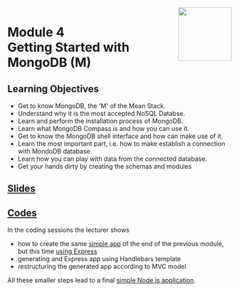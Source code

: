 <a href="../">
  <img src="/img/Secure_Full_Stack_MEAN_Developer_logo.png" width="120" align="right">
</a>

# Module 4 <br> Getting Started with MongoDB (M)

## Learning Objectives
- Get to know MongoDB, the 'M' of the Mean Stack.
- Understand why it is the most accepted NoSQL Databse.
- Learn and perform the installation process of MongoDB.
- Learn what MongoDB Compass is and how you can use it.
- Get to know the MongoDB shell interface and how can make use of it.
- Learn the most important part, i.e. how to make establish a connection with MondoDB database.
- Learn how you can play with data from the connected database.
- Get your hands dirty by creating the schemas and modules

## [Slides](./Slides/README.md)

## [Codes](./Codes)

In the coding sessions the lecturer shows
- how to create the same [simple app](../Module%202/Codes/Simple%20Node%20App) of the end of the previous module, but this time [using Express](./Codes/Simple%20Express%20Application)
- generating and Express app using Handlebars template
- restructuring the generated app according to MVC model

All these smaller steps lead to a final [simple Node.js application](./Codes/Simple%20Node%20App). 
